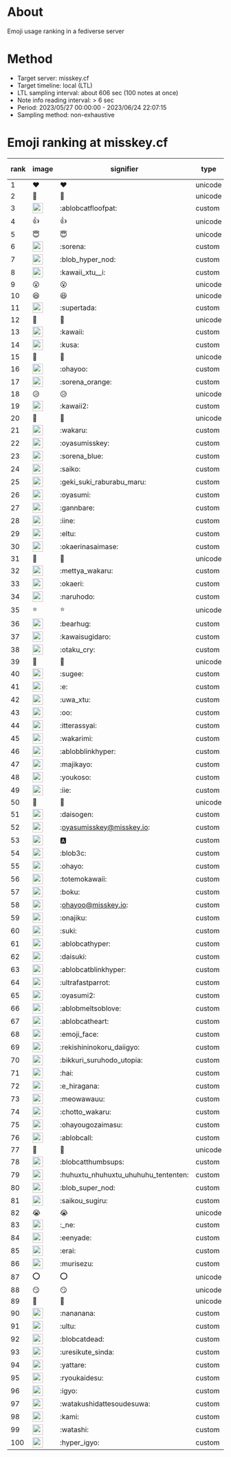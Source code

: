 # About
Emoji usage ranking in a fediverse server

# Method
- Target server: misskey.cf
- Target timeline: local (LTL)
- LTL sampling interval: about 606 sec (100 notes at once)
- Note info reading interval: > 6 sec
- Period: 2023/05/27 00:00:00 - 2023/06/24 22:07:15 
- Sampling method: non-exhaustive

# Emoji ranking at misskey.cf

|rank|image|signifier|type|frequency score|
|----|----|----|----|----|
|1|❤|❤|unicode|18569|
|2|🎉|🎉|unicode|16499|
|3|<img height="24" src="https://misskey.cf/emoji/ablobcatfloofpat.webp">|:ablobcatfloofpat:|custom|9705|
|4|👍|👍|unicode|7082|
|5|😇|😇|unicode|4365|
|6|<img height="24" src="https://misskey.cf/emoji/sorena.webp">|:sorena:|custom|4319|
|7|<img height="24" src="https://misskey.cf/emoji/blob_hyper_nod.webp">|:blob_hyper_nod:|custom|3415|
|8|<img height="24" src="https://misskey.cf/emoji/kawaii_xtu__i.webp">|:kawaii_xtu__i:|custom|2970|
|9|😮|😮|unicode|2853|
|10|😆|😆|unicode|2698|
|11|<img height="24" src="https://misskey.cf/emoji/supertada.webp">|:supertada:|custom|2616|
|12|🙌|🙌|unicode|2266|
|13|<img height="24" src="https://misskey.cf/emoji/kawaii.webp">|:kawaii:|custom|2243|
|14|<img height="24" src="https://misskey.cf/emoji/kusa.webp">|:kusa:|custom|2230|
|15|🤔|🤔|unicode|2155|
|16|<img height="24" src="https://misskey.cf/emoji/ohayoo.webp">|:ohayoo:|custom|2133|
|17|<img height="24" src="https://misskey.cf/emoji/sorena_orange.webp">|:sorena_orange:|custom|1767|
|18|😥|😥|unicode|1661|
|19|<img height="24" src="https://misskey.cf/emoji/kawaii2.webp">|:kawaii2:|custom|1558|
|20|🥺|🥺|unicode|1554|
|21|<img height="24" src="https://misskey.cf/emoji/wakaru.webp">|:wakaru:|custom|1549|
|22|<img height="24" src="https://misskey.cf/emoji/oyasumisskey.webp">|:oyasumisskey:|custom|1439|
|23|<img height="24" src="https://misskey.cf/emoji/sorena_blue.webp">|:sorena_blue:|custom|1287|
|24|<img height="24" src="https://misskey.cf/emoji/saiko.webp">|:saiko:|custom|1279|
|25|<img height="24" src="https://misskey.cf/emoji/geki_suki_raburabu_maru.webp">|:geki_suki_raburabu_maru:|custom|1156|
|26|<img height="24" src="https://misskey.cf/emoji/oyasumi.webp">|:oyasumi:|custom|1140|
|27|<img height="24" src="https://misskey.cf/emoji/gannbare.webp">|:gannbare:|custom|1136|
|28|<img height="24" src="https://misskey.cf/emoji/iine.webp">|:iine:|custom|1118|
|29|<img height="24" src="https://misskey.cf/emoji/eltu.webp">|:eltu:|custom|1106|
|30|<img height="24" src="https://misskey.cf/emoji/okaerinasaimase.webp">|:okaerinasaimase:|custom|1043|
|31|💙|💙|unicode|1027|
|32|<img height="24" src="https://misskey.cf/emoji/mettya_wakaru.webp">|:mettya_wakaru:|custom|984|
|33|<img height="24" src="https://misskey.cf/emoji/okaeri.webp">|:okaeri:|custom|946|
|34|<img height="24" src="https://misskey.cf/emoji/naruhodo.webp">|:naruhodo:|custom|886|
|35|⭐|⭐|unicode|872|
|36|<img height="24" src="https://misskey.cf/emoji/bearhug.webp">|:bearhug:|custom|856|
|37|<img height="24" src="https://misskey.cf/emoji/kawaisugidaro.webp">|:kawaisugidaro:|custom|852|
|38|<img height="24" src="https://misskey.cf/emoji/otaku_cry.webp">|:otaku_cry:|custom|842|
|39|🍮|🍮|unicode|804|
|40|<img height="24" src="https://misskey.cf/emoji/sugee.webp">|:sugee:|custom|770|
|41|<img height="24" src="https://misskey.cf/emoji/e.webp">|:e:|custom|755|
|42|<img height="24" src="https://misskey.cf/emoji/uwa_xtu.webp">|:uwa_xtu:|custom|754|
|43|<img height="24" src="https://misskey.cf/emoji/oo.webp">|:oo:|custom|731|
|44|<img height="24" src="https://misskey.cf/emoji/itterassyai.webp">|:itterassyai:|custom|725|
|45|<img height="24" src="https://misskey.cf/emoji/wakarimi.webp">|:wakarimi:|custom|711|
|46|<img height="24" src="https://misskey.cf/emoji/ablobblinkhyper.webp">|:ablobblinkhyper:|custom|693|
|47|<img height="24" src="https://misskey.cf/emoji/majikayo.webp">|:majikayo:|custom|685|
|48|<img height="24" src="https://misskey.cf/emoji/youkoso.webp">|:youkoso:|custom|683|
|49|<img height="24" src="https://misskey.cf/emoji/iie.webp">|:iie:|custom|678|
|50|🫶|🫶|unicode|664|
|51|<img height="24" src="https://misskey.cf/emoji/daisogen.webp">|:daisogen:|custom|651|
|52|<img height="24" src="https://misskey.cf/emoji/oyasumisskey.webp">|:oyasumisskey@misskey.io:|custom|631|
|53|<img height="24" src="https://misskey.cf/emoji/a.webp">|:a:|custom|626|
|54|<img height="24" src="https://misskey.cf/emoji/blob3c.webp">|:blob3c:|custom|622|
|55|<img height="24" src="https://misskey.cf/emoji/ohayo.webp">|:ohayo:|custom|605|
|56|<img height="24" src="https://misskey.cf/emoji/totemokawaii.webp">|:totemokawaii:|custom|604|
|57|<img height="24" src="https://misskey.cf/emoji/boku.webp">|:boku:|custom|595|
|58|<img height="24" src="https://misskey.cf/emoji/ohayoo.webp">|:ohayoo@misskey.io:|custom|585|
|59|<img height="24" src="https://misskey.cf/emoji/onajiku.webp">|:onajiku:|custom|582|
|60|<img height="24" src="https://misskey.cf/emoji/suki.webp">|:suki:|custom|567|
|61|<img height="24" src="https://misskey.cf/emoji/ablobcathyper.webp">|:ablobcathyper:|custom|567|
|62|<img height="24" src="https://misskey.cf/emoji/daisuki.webp">|:daisuki:|custom|555|
|63|<img height="24" src="https://misskey.cf/emoji/ablobcatblinkhyper.webp">|:ablobcatblinkhyper:|custom|548|
|64|<img height="24" src="https://misskey.cf/emoji/ultrafastparrot.webp">|:ultrafastparrot:|custom|522|
|65|<img height="24" src="https://misskey.cf/emoji/oyasumi2.webp">|:oyasumi2:|custom|511|
|66|<img height="24" src="https://misskey.cf/emoji/ablobmeltsoblove.webp">|:ablobmeltsoblove:|custom|493|
|67|<img height="24" src="https://misskey.cf/emoji/ablobcatheart.webp">|:ablobcatheart:|custom|489|
|68|<img height="24" src="https://misskey.cf/emoji/emoji_face.webp">|:emoji_face:|custom|485|
|69|<img height="24" src="https://misskey.cf/emoji/rekishininokoru_daiigyo.webp">|:rekishininokoru_daiigyo:|custom|483|
|70|<img height="24" src="https://misskey.cf/emoji/bikkuri_suruhodo_utopia.webp">|:bikkuri_suruhodo_utopia:|custom|482|
|71|<img height="24" src="https://misskey.cf/emoji/hai.webp">|:hai:|custom|481|
|72|<img height="24" src="https://misskey.cf/emoji/e_hiragana.webp">|:e_hiragana:|custom|480|
|73|<img height="24" src="https://misskey.cf/emoji/meowawauu.webp">|:meowawauu:|custom|468|
|74|<img height="24" src="https://misskey.cf/emoji/chotto_wakaru.webp">|:chotto_wakaru:|custom|437|
|75|<img height="24" src="https://misskey.cf/emoji/ohayougozaimasu.webp">|:ohayougozaimasu:|custom|426|
|76|<img height="24" src="https://misskey.cf/emoji/ablobcall.webp">|:ablobcall:|custom|425|
|77|💢|💢|unicode|421|
|78|<img height="24" src="https://misskey.cf/emoji/blobcatthumbsups.webp">|:blobcatthumbsups:|custom|391|
|79|<img height="24" src="https://misskey.cf/emoji/huhuxtu_nhuhuxtu_uhuhuhu_tententen.webp">|:huhuxtu_nhuhuxtu_uhuhuhu_tententen:|custom|391|
|80|<img height="24" src="https://misskey.cf/emoji/blob_super_nod.webp">|:blob_super_nod:|custom|387|
|81|<img height="24" src="https://misskey.cf/emoji/saikou_sugiru.webp">|:saikou_sugiru:|custom|378|
|82|😭|😭|unicode|368|
|83|<img height="24" src="https://misskey.cf/emoji/_ne.webp">|:_ne:|custom|366|
|84|<img height="24" src="https://misskey.cf/emoji/eenyade.webp">|:eenyade:|custom|363|
|85|<img height="24" src="https://misskey.cf/emoji/erai.webp">|:erai:|custom|357|
|86|<img height="24" src="https://misskey.cf/emoji/murisezu.webp">|:murisezu:|custom|348|
|87|⭕|⭕|unicode|336|
|88|😏|😏|unicode|336|
|89|🖕|🖕|unicode|336|
|90|<img height="24" src="https://misskey.cf/emoji/nananana.webp">|:nananana:|custom|333|
|91|<img height="24" src="https://misskey.cf/emoji/ultu.webp">|:ultu:|custom|318|
|92|<img height="24" src="https://misskey.cf/emoji/blobcatdead.webp">|:blobcatdead:|custom|303|
|93|<img height="24" src="https://misskey.cf/emoji/uresikute_sinda.webp">|:uresikute_sinda:|custom|303|
|94|<img height="24" src="https://misskey.cf/emoji/yattare.webp">|:yattare:|custom|301|
|95|<img height="24" src="https://misskey.cf/emoji/ryoukaidesu.webp">|:ryoukaidesu:|custom|299|
|96|<img height="24" src="https://misskey.cf/emoji/igyo.webp">|:igyo:|custom|299|
|97|<img height="24" src="https://misskey.cf/emoji/watakushidattesoudesuwa.webp">|:watakushidattesoudesuwa:|custom|298|
|98|<img height="24" src="https://misskey.cf/emoji/kami.webp">|:kami:|custom|293|
|99|<img height="24" src="https://misskey.cf/emoji/watashi.webp">|:watashi:|custom|293|
|100|<img height="24" src="https://misskey.cf/emoji/hyper_igyo.webp">|:hyper_igyo:|custom|291|
